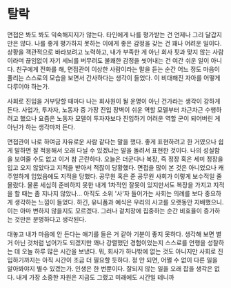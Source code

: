 # 탈락
면접은 봐도 봐도 익숙해지지가 않는다. 타인에게 나를 평가받는 건 언제나 그리 달갑지만은 않다. 나를 좋게 평가하지 못하는 이에게 좋은 감정을 갖는 건 꽤나 어려운 일이다. 상황을 객관적으로 바라보려고 노력하고, 내가 부족한 게 아닌 회사 핏과 맞지 않는 사람이라며 끊임없이 자기 세뇌를 버무려도 불쾌한 감정을 씻어내는 건 여간 쉬운 일이 아니다. 친구에게 전화를 해, 면접관이 이상한 사람이라는 말을 듣는 순간 어느 정도 마음이 풀리는 스스로의 모습을 보면서 간사하다는 생각이 들었다. 이 비대해진 자아를 어떻게 다루어야 하는가.

사회로 진입을 거부당할 때마다 나는 회사원이 될 운명이 아닌 건가라는 생각이 강하게 든다. 사업가, 투자자, 노동자 중 가장 진입 장벽이 쉬운 역할 모델부터 차근차근 수행하려고 했으나 요즘은 노동자 모델이 투자자보다 진입하기 어려운 역할 군이 되어버린 게 아닌가 하는 생각마저 든다.

면접관이 나로 하여금 자유로운 사람 같다는 말을 했다. 좋게 표현하려고 한 거였으나 쉽게 말하면 잘 적응해서 오래 다닐 수 있겠냐는 말을 돌려서 표현한 것이다. 나의 성실함을 보여줄 수도 없고 이거 참 곤란하다. 오늘은 더군다나 복장, 즉 정장 혹은 세미 정장을 입고 오지 않았다고 지적을 받아서 적잖이 당황했다. 면접을 많이 본 것은 아니었으나 캐주얼하게 입었음에도 지적을 당했다. 공무원 혹은 준 공무원 사회가 이렇게 보수적일 줄 몰랐다. 물론 세심히 준비하지 못한 내게 1차적인 잘못이 있지만서도 복장을 가지고 지적을 할 때는 좀 지나지 않았나... 아직도 소위 '사'자 들어가는 사회는 의례를 보다 중요하게 생각하는 느낌이 들었다. 하긴, 유니폼과 예식은 우리의 사고를 오랫동안 지배했으니. 이는 아마 변하지 않을지도 모르겠다. 그러나 겉치장에 집중하는 순간 비효율이 증가하는 것만은 분명하다고 생각된다.

대놓고 내가 마음에 안 든다는 얘기를 들은 거 같아 기분이 좋지 못하다. 생각해 보면 별거 아닌 것처럼 넘어가도 되겠지만 꽤나 강렬했던 경험이었는지 스스로를 언행을 성찰하는 데 오늘 하루 많은 시간을 보냈다. 뭐, 회사가 하나밖에 없는 것도 아니지만 사회로 진입하기까지는 아직 시간이 조금 더 필요할 듯하다. 정 안 되면, 어쩔 수 없이 다른 일을 알아봐야지 별수 있겠는가. 인생은 한 번뿐이다. 잘되지 않는 일을 오래 잡을 생각은 없다. 내게 가장 소중한 자원은 지금도 그랬고 미래에도 시간일 테니까